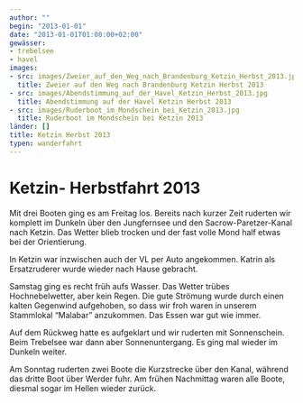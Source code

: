 ```yaml
---
author: ""
begin: "2013-01-01"
date: "2013-01-01T01:00:00+02:00"
gewässer:
- trebelsee
- havel
images:
- src: images/Zweier_auf_den_Weg_nach_Brandenburg_Ketzin_Herbst_2013.jpg
  title: Zweier auf den Weg nach Brandenburg Ketzin Herbst 2013
- src: images/Abendstimmung_auf_der_Havel_Ketzin_Herbst_2013.jpg
  title: Abendstimmung auf der Havel Ketzin Herbst 2013
- src: images/Ruderboot_im_Mondschein_bei_Ketzin_2013.jpg
  title: Ruderboot im Mondschein bei Ketzin 2013
länder: []
title: Ketzin Herbst 2013
typen: wanderfahrt
---
```


# Ketzin- Herbstfahrt 2013


Mit drei Booten ging es am Freitag los. Bereits nach kurzer Zeit ruderten wir komplett im Dunkeln über den Jungfernsee und den Sacrow-Paretzer-Kanal nach Ketzin. Das Wetter blieb trocken und der fast volle Mond half etwas bei der Orientierung.

In Ketzin war inzwischen auch der VL per Auto angekommen. Katrin als Ersatzruderer wurde wieder nach Hause gebracht.

Samstag ging es recht früh aufs Wasser. Das Wetter trübes Hochnebelwetter, aber kein Regen. Die gute Strömung wurde durch einen kalten Gegenwind aufgehoben, so dass wir froh waren in unserem Stammlokal “Malabar” anzukommen. Das Essen war gut wie immer.

Auf dem Rückweg hatte es aufgeklart und wir ruderten mit Sonnenschein. Beim Trebelsee war dann aber Sonnenuntergang. Es ging mal wieder im Dunkeln weiter.

Am Sonntag ruderten zwei Boote die Kurzstrecke über den Kanal, während das dritte Boot über Werder fuhr. Am frühen Nachmittag waren alle Boote, diesmal sogar im Hellen wieder zurück.

